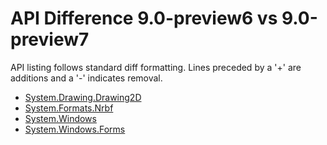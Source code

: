 # API Difference 9.0-preview6 vs 9.0-preview7

API listing follows standard diff formatting.
Lines preceded by a '+' are additions and a '-' indicates removal.

* [System.Drawing.Drawing2D](9.0-preview7_System.Drawing.Drawing2D.md)
* [System.Formats.Nrbf](9.0-preview7_System.Formats.Nrbf.md)
* [System.Windows](9.0-preview7_System.Windows.md)
* [System.Windows.Forms](9.0-preview7_System.Windows.Forms.md)

